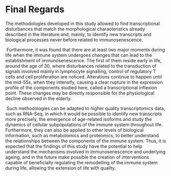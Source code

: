 # Final Regards

The methodologies developed in this study allowed to find transcriptional disturbances that match the morphological characteristics already described in the literature and, mainly, to identify new transcripts and biological processes never before related to immunosenescence.

‌ Furthermore, it was found that there are at least two major moments during life when the immune system undergoes changes that can lead to the establishment of immunosenescence. The first of them reside early in life, around the age of 30, where disturbances related to the transduction of signals involved mainly in lymphocyte signalling, control of regulatory T cells and cell proliferation are noticed. Alterations continue to happen until the mid-55s, when they intensify, causing a clear rupture in the expression profile of the components studied here, called a transcriptional inflexion point. These changes may be directly responsible for the physiological decline observed in the elderly.

‌ Such methodologies can be adapted to higher quality transcriptomics data, such as RNA-Seq, in which it would be possible to identify new transcripts more precisely, the emergence of age-related isoforms and study the dynamics of cellular subpopulations of the immune system throughout life. Furthermore, they can also be applied to other levels of biological information, such as metabolomics and proteomics, to better understand the relationships between the components of the immune system. Thus, it is expected that the findings of this study have the potential to help understand the mechanisms involved in immunosenescence and underlying ageing, and in the future make possible the creation of interventions capable of beneficially regulating the remodelling of the immune system during life, allowing the extension of life with quality.

